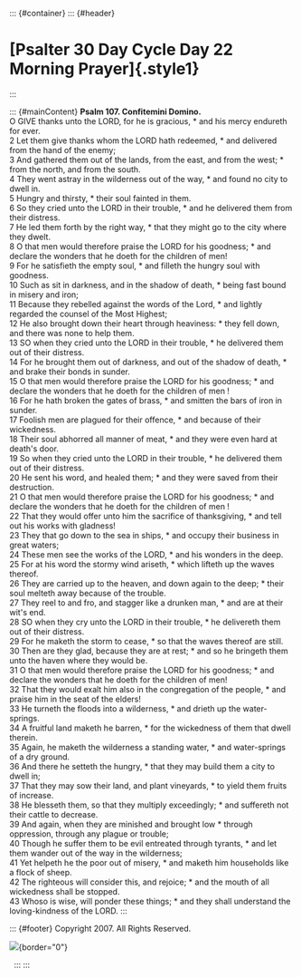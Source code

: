 ::: {#container}
::: {#header}
# [Psalter 30 Day Cycle Day 22 Morning Prayer]{.style1}
:::

::: {#mainContent}
**Psalm 107. Confitemini Domino.**\
O GIVE thanks unto the LORD, for he is gracious, \* and his mercy
endureth for ever.\
2 Let them give thanks whom the LORD hath redeemed, \* and delivered
from the hand of the enemy;\
3 And gathered them out of the lands, from the east, and from the west;
\* from the north, and from the south.\
4 They went astray in the wilderness out of the way, \* and found no
city to dwell in.\
5 Hungry and thirsty, \* their soul fainted in them.\
6 So they cried unto the LORD in their trouble, \* and he delivered them
from their distress.\
7 He led them forth by the right way, \* that they might go to the city
where they dwelt.\
8 O that men would therefore praise the LORD for his goodness; \* and
declare the wonders that he doeth for the children of men!\
9 For he satisfieth the empty soul, \* and filleth the hungry soul with
goodness.\
10 Such as sit in darkness, and in the shadow of death, \* being fast
bound in misery and iron;\
11 Because they rebelled against the words of the Lord, \* and lightly
regarded the counsel of the Most Highest;\
12 He also brought down their heart through heaviness: \* they fell
down, and there was none to help them.\
13 SO when they cried unto the LORD in their trouble, \* he delivered
them out of their distress.\
14 For he brought them out of darkness, and out of the shadow of death,
\* and brake their bonds in sunder.\
15 O that men would therefore praise the LORD for his goodness; \* and
declare the wonders that he doeth for the children of men !\
16 For he hath broken the gates of brass, \* and smitten the bars of
iron in sunder.\
17 Foolish men are plagued for their offence, \* and because of their
wickedness.\
18 Their soul abhorred all manner of meat, \* and they were even hard at
death\'s door.\
19 So when they cried unto the LORD in their trouble, \* he delivered
them out of their distress.\
20 He sent his word, and healed them; \* and they were saved from their
destruction.\
21 O that men would therefore praise the LORD for his goodness; \* and
declare the wonders that he doeth for the children of men !\
22 That they would offer unto him the sacrifice of thanksgiving, \* and
tell out his works with gladness!\
23 They that go down to the sea in ships, \* and occupy their business
in great waters;\
24 These men see the works of the LORD, \* and his wonders in the deep.\
25 For at his word the stormy wind ariseth, \* which lifteth up the
waves thereof.\
26 They are carried up to the heaven, and down again to the deep; \*
their soul melteth away because of the trouble.\
27 They reel to and fro, and stagger like a drunken man, \* and are at
their wit\'s end.\
28 SO when they cry unto the LORD in their trouble, \* he delivereth
them out of their distress.\
29 For he maketh the storm to cease, \* so that the waves thereof are
still.\
30 Then are they glad, because they are at rest; \* and so he bringeth
them unto the haven where they would be.\
31 O that men would therefore praise the LORD for his goodness; \* and
declare the wonders that he doeth for the children of men!\
32 That they would exalt him also in the congregation of the people, \*
and praise him in the seat of the elders!\
33 He turneth the floods into a wilderness, \* and drieth up the
water-springs.\
34 A fruitful land maketh he barren, \* for the wickedness of them that
dwell therein.\
35 Again, he maketh the wilderness a standing water, \* and
water-springs of a dry ground.\
36 And there he setteth the hungry, \* that they may build them a city
to dwell in;\
37 That they may sow their land, and plant vineyards, \* to yield them
fruits of increase.\
38 He blesseth them, so that they multiply exceedingly; \* and suffereth
not their cattle to decrease.\
39 And again, when they are minished and brought low \* through
oppression, through any plague or trouble;\
40 Though he suffer them to be evil entreated through tyrants, \* and
let them wander out of the way in the wilderness;\
41 Yet helpeth he the poor out of misery, \* and maketh him households
like a flock of sheep.\
42 The righteous will consider this, and rejoice; \* and the mouth of
all wickedness shall be stopped.\
43 Whoso is wise, will ponder these things; \* and they shall understand
the loving-kindness of the LORD.
:::

::: {#footer}
Copyright 2007. All Rights Reserved.

![](http://stats.superstats.com/b/ss/DAVIDMCMANNES/1){border="0"}

 
:::
:::
